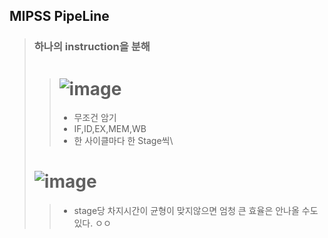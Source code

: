 ## MIPSS PipeLine
> ### 하나의 instruction을 분해
> > # ![image](https://user-images.githubusercontent.com/84065357/170497314-b28b6d03-59a0-4e05-98cb-8768a9b805d3.png)
> > - 무조건 암기
> > - IF,ID,EX,MEM,WB
> > - 한 사이클마다 한 Stage씩\
> # ![image](https://user-images.githubusercontent.com/84065357/170503303-73f7fdae-91c0-433a-ad68-1e8f76a5ab17.png)
> > - stage당 차지시간이 균형이 맞지않으면 엄청 큰 효율은 안나올 수도 있다. ㅇㅇ
